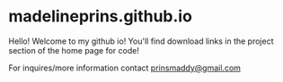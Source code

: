 # madelineprins.github.io

Hello! Welcome to my github io! You'll find download links in the project section of the home page for code! 

For inquires/more information contact prinsmaddy@gmail.com
